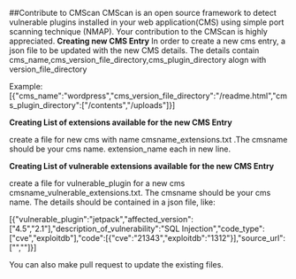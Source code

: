 ##Contribute to CMScan
CMScan is an open source framework to detect vulnerable plugins installed in your web application(CMS) using simple port scanning technique (NMAP). Your contribution to the CMScan is highly appreciated.
**Creating new CMS Entry**
In order to create a new cms entry, a json file to be updated with the new CMS details. The details contain cms_name,cms_version_file_directory,cms_plugin_directory alogn with version_file_directory

Example:
[{"cms_name":"wordpress","cms_version_file_directory":"/readme.html","cms_plugin_directory":["/contents","/uploads"]}]

**Creating List of extensions available for the new CMS Entry**

create a file for new cms with name cmsname_extensions.txt .The cmsname should be your cms name.
extension_name each in new line.


**Creating List of vulnerable extensions available for the new CMS Entry**

create a file for vulnerable_plugin for a new cms  cmsname_vulnerable_extensions.txt. The cmsname should be your cms name.
The details should be contained in a json file, like:

[{"vulnerable_plugin":"jetpack","affected_version":["4.5","2.1"],"description_of_vulnerability":"SQL Injection","code_type":["cve","exploitdb"],"code":[{"cve":"21343","exploitdb":"1312"}],"source_url":["",""]}]

You can also make pull request to update the existing files.
